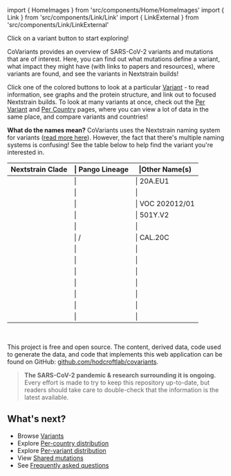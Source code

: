 import { HomeImages } from 'src/components/Home/HomeImages'
import { Link } from 'src/components/Link/Link'
import { LinkExternal } from 'src/components/Link/LinkExternal'


Click on a variant button to start exploring!

CoVariants provides an overview of SARS-CoV-2 variants and mutations that are of interest. Here, you can find out what mutations define a variant, what impact they might have (with links to papers and resources), where variants are found, and see the variants in Nextstrain builds!

Click one of the colored buttons to look at a particular [Variant](/variants) - to read information, see graphs and the protein structure, and link out to focused Nextstrain builds.
To look at many variants at once, check out the [Per Variant](/per-variant) and [Per Country](/per-country) pages, where you can view a lot of data in the same place, and compare variants and countries!

<HomeImages/>

**What do the names mean?** 
CoVariants uses the Nextstrain naming system for variants ([read more here](https://nextstrain.org/blog/2021-01-06-updated-SARS-CoV-2-clade-naming/)). However, the fact that there's multiple naming systems is confusing! See the table below to help find the variant you're interested in.

<div align="center">

| Nextstrain Clade      |&#124; Pango Lineage | &#124;Other Name(s) |
| ----------- | ----------- |--------|
| <Var name="20E (EU1)" prefix=""/>     | &#124; <Lin name="B.1.177"/> | &#124; 20A.EU1 |
| <Var name="20A.EU2" prefix=""/>       | &#124; <Lin name="B.1.160"/>           | &#124;  |
| <Var name="20I/501Y.V1" prefix=""/>   | &#124; <Lin name="B.1.1.7" report />   | &#124; VOC 202012/01 |
| <Var name="20H/501Y.V2" prefix=""/>   | &#124; <Lin name="B.1.351" report />   | &#124; 501Y.V2 |
| <Var name="20J/501Y.V3" prefix=""/>   | &#124; <Lin name="P.1" report />       | &#124; |
| <Var name="20C/S:452R" prefix=""/>    | &#124; <Lin name="B.1.427" />/<Lin name="B.1.429" />  | &#124; CAL.20C |
| <Var name="20A/S:439K" prefix=""/>    | &#124; <Lin name="B.1.258"         />  | &#124; |
| <Var name="20A/S:98F" prefix=""/>     | &#124; <Lin name="B.1.221"         />  | &#124; |
| <Var name="20C/S:80Y" prefix=""/>     | &#124; <Lin name="B.1.367"         />  | &#124; |
| <Var name="20B/S:626S" prefix=""/>    | &#124; <Lin name="B.1.1.277"       />  | &#124; |
| <Var name="20B/S:1122L" prefix=""/>   | &#124; <Lin name="B.1.1.302"       />  | &#124; |
| <Var name="20A/S:484K" prefix=""/>    | &#124; <Lin name="B.1.525" report />   | &#124; |
| <Var name="20C/S:484K" prefix=""/>    | &#124; <Lin name="B.1.526" />          | &#124; |


</div>

<br/> 

<!-- The variants featured are currently slightly biased towards circulation in Europe: this is simply a reflection that the primary maintainer (Emma Hodcroft) works mostly with European data. We hope to add more variants from other regions soon! -->

This project is free and open source. The content, derived data, code used to generate the data, and code that implements this web application can be found on GitHub: [github.com/hodcroftlab/covariants](https://github.com/hodcroftlab/covariants/).

> **The SARS-CoV-2 pandemic & research surrounding it is ongoing.** Every effort is made to try to keep this repository up-to-date, but readers should take care to double-check that the information is the latest available.

## What's next?

- Browse [Variants](/variants)
- Explore [Per-country distribution](/per-country)
- Explore [Per-variant distribution](/per-variant)
- View [Shared mutations](/shared-mutations)
- See [Frequently asked questions](/faq)
